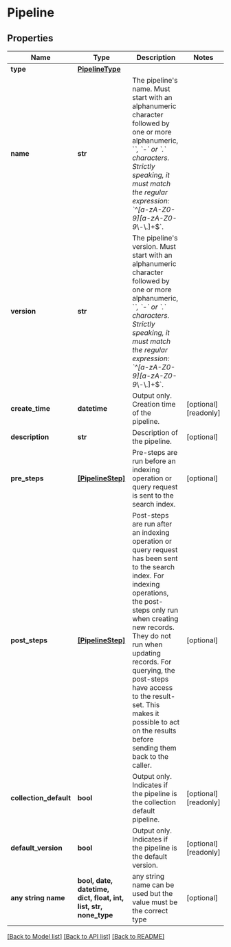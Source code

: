 # Pipeline


## Properties
Name | Type | Description | Notes
------------ | ------------- | ------------- | -------------
**type** | [**PipelineType**](PipelineType.md) |  | 
**name** | **str** | The pipeline&#39;s name.  Must start with an alphanumeric character followed by one or more alphanumeric, &#x60;_&#x60;, &#x60;-&#x60; or &#x60;.&#x60; characters. Strictly speaking, it must match the regular expression: &#x60;^[a-zA-Z0-9][a-zA-Z0-9_\\-\\.]+$&#x60;. | 
**version** | **str** | The pipeline&#39;s version.  Must start with an alphanumeric character followed by one or more alphanumeric, &#x60;_&#x60;, &#x60;-&#x60; or &#x60;.&#x60; characters. Strictly speaking, it must match the regular expression: &#x60;^[a-zA-Z0-9][a-zA-Z0-9_\\-\\.]+$&#x60;. | 
**create_time** | **datetime** | Output only. Creation time of the pipeline. | [optional] [readonly] 
**description** | **str** | Description of the pipeline. | [optional] 
**pre_steps** | [**[PipelineStep]**](PipelineStep.md) | Pre-steps are run before an indexing operation or query request is sent to the search index. | [optional] 
**post_steps** | [**[PipelineStep]**](PipelineStep.md) | Post-steps are run after an indexing operation or query request has been sent to the search index.  For indexing operations, the post-steps only run when creating new records. They do not run when updating records.  For querying, the post-steps have access to the result-set. This makes it possible to act on the results before sending them back to the caller. | [optional] 
**collection_default** | **bool** | Output only. Indicates if the pipeline is the collection default pipeline. | [optional] [readonly] 
**default_version** | **bool** | Output only. Indicates if the pipeline is the default version. | [optional] [readonly] 
**any string name** | **bool, date, datetime, dict, float, int, list, str, none_type** | any string name can be used but the value must be the correct type | [optional]

[[Back to Model list]](../README.md#documentation-for-models) [[Back to API list]](../README.md#documentation-for-api-endpoints) [[Back to README]](../README.md)


